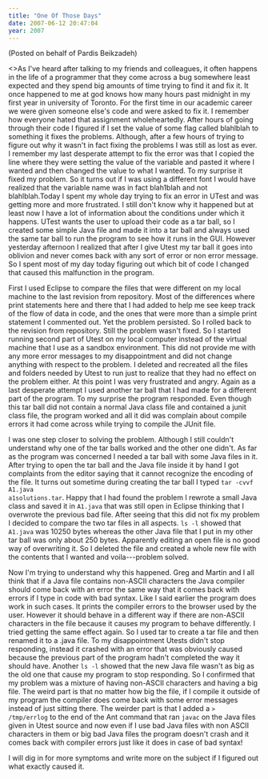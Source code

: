 ```yaml
---
title: "One Of Those Days"
date: 2007-06-12 20:47:04
year: 2007
---
```

(Posted on behalf of Pardis Beikzadeh)

<>As I've heard after talking to my friends and colleagues, it   often happens in the life of a programmer that they come across a bug   somewhere least expected and they spend big amounts of time  trying to   find it and fix it. It once happened to me at god knows how many hours   past midnight in my first year in university of Toronto. For the first   time in our academic career we were given someone else's code and were   asked to fix it. I remember how everyone hated that assignment   wholeheartedly. After hours of going through their code I figured if I   set the value of some flag called blahlblah to something it fixes the   problems. Although, after a few hours of trying to figure out why it   wasn't in fact fixing the problems I was still as lost as ever. I   remember my last desperate attempt to fix the error was that I copied   the line where they were setting the value of the variable and pasted   it where I wanted and then changed the value to what I wanted. To my   surprise it fixed my problem. So it turns out if I was using a   different font I would have realized that the variable name was in   fact blah1blah and not blahlblah.Today I spent my whole day trying to fix an error in UTest and was   getting more and more frustrated. I still don't know why it happened   but at least now I have a lot of information about the conditions   under which it happens. UTest wants the user to upload their code as a   tar ball, so I created some simple Java file and made it into a tar   ball and always used the same tar ball to run the program to see how   it runs in the GUI. However yesterday afternoon I realized that after   I give Utest my tar ball it goes into oblivion and never comes back   with any sort of error or non error message. So I spent most of my day   today figuring out which bit of code I changed that caused this   malfunction in the program.

First I used Eclipse to compare the files that were different on my   local machine to the last revision from repository. Most of the   differences where print statements here and there that I had added to   help me see keep track of the flow of data in code, and the ones that   were more than a simple print statement I commented out. Yet the   problem persisted. So I rolled back to the revision from repository.   Still the problem wasn't fixed. So I started running second part of   Utest on my local computer instead of the virtual machine that I use   as a sandbox environment. This did not provide me with any more error   messages to my disappointment and did not change anything with respect   to the problem. I deleted and recreated all the files and folders   needed by Utest to run just to realize that they had no effect on the   problem either. At this point I was very frustrated and angry. Again   as a last desperate attempt I used another tar ball that I had made   for a different part of the program. To my surprise the program   responded. Even though this tar ball did not contain a normal Java   class file and contained a junit class file, the program worked and   all it did was complain about compile errors it had come across while   trying to compile the JUnit file.

I was one step closer to solving the problem. Although I still   couldn't understand why one of the tar balls worked and the other one   didn't. As far as the program was concerned I needed a tar ball with   some Java files in it. After trying to open the tar ball and the Java   file inside it by hand I got complaints from the editor saying that it   cannot recognize the encoding of the file. It turns out sometime   during creating the tar ball I typed <code>tar -cvvf A1.java   a1solutions.tar</code>. Happy that I had found the problem I rewrote a small   Java class and saved it in <code>A1.java</code> that was still open in Eclipse   thinking that I overwrote the previous bad file. After seeing that   this did not fix my problem I decided to compare the two tar files in all aspects. <code>ls -l</code> showed that <code>A1.java</code> was 10250 bytes whereas the other Java file that I put in my other tar   ball was only about 250 bytes. Apparently editing an open file is no   good way of overwriting it. So I deleted the file and created a whole   new file with the contents that I wanted and voila---problem solved.

Now I'm trying to understand why this happened. Greg and Martin and I all think that if a Java file contains non-ASCII characters the Java compiler should come back with an error the same way that it comes back with errors if I type in code with bad syntax. Like I said earlier the program does work in such cases. It prints the compiler errors to the browser used by the user. However it should behave in a different way if there are non-ASCII characters in the file because it causes my program to behave differently. I tried getting the same effect again. So I used tar to create a tar file and then renamed it to a .java file. To my disappointment Utests didn't stop responding, instead it crashed with an error that was obviously caused because the previous part of the program hadn't completed the way it should have. Another <code>ls -l</code> showed that the new Java file wasn't as big as the old one that cause my program to stop responding. So I confirmed that my problem was a mixture of having non-ASCII characters and having a big file. The weird part is that no matter how big the file, if I compile it outside of my program the compiler does come back with some error messages instead of just sitting there. The weirder part is that I added a <code>> /tmp/errlog</code> to the end of the Ant command that ran <code>javac</code> on the Java files given in Utest source and now even if I use bad Java files with non ASCII characters in them or big bad Java files the program doesn't crash and it comes back with compiler errors just like it does in case of bad syntax!

I will dig in for more symptoms and write more on the subject if I   figured out what exactly caused it.

